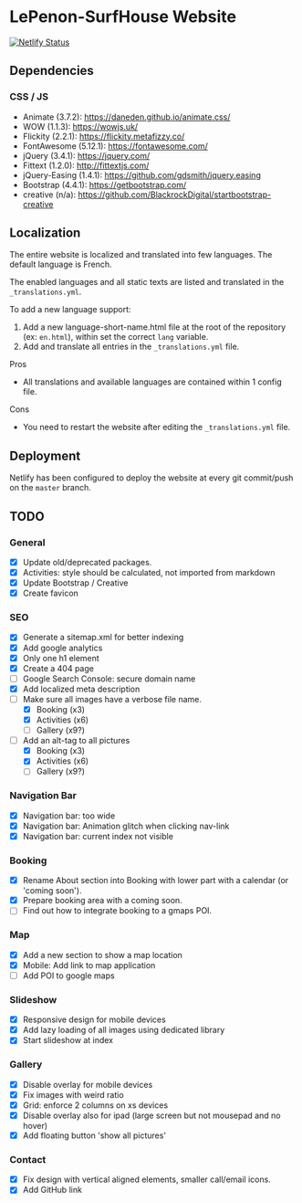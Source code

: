 # LePenon-SurfHouse Website

[![Netlify Status](https://api.netlify.com/api/v1/badges/b82dcde1-3fc8-471f-8352-227a06973b05/deploy-status)](https://app.netlify.com/sites/lepenon-surfhouse/deploys)

## Dependencies

### CSS / JS

- Animate (3.7.2): https://daneden.github.io/animate.css/
- WOW (1.1.3): https://wowjs.uk/
- Flickity (2.2.1): https://flickity.metafizzy.co/
- FontAwesome (5.12.1): https://fontawesome.com/
- jQuery (3.4.1): https://jquery.com/
- Fittext (1.2.0): http://fittextjs.com/
- jQuery-Easing (1.4.1): https://github.com/gdsmith/jquery.easing
- Bootstrap (4.4.1): https://getbootstrap.com/
- creative (n/a): https://github.com/BlackrockDigital/startbootstrap-creative

## Localization

The entire website is localized and translated into few languages.
The default language is French.

The enabled languages and all static texts are listed and translated in the `_translations.yml`.

To add a new language support:
1. Add a new language-short-name.html file at the root of the repository (ex: `en.html`), within set the correct `lang` variable.
2. Add and translate all entries in the `_translations.yml` file.

Pros
- All translations and available languages are contained within 1 config file.

Cons
- You need to restart the website after editing the `_translations.yml` file.

## Deployment

Netlify has been configured to deploy the website at every git commit/push on the `master` branch.

## TODO

### General
- [x] Update old/deprecated packages.
- [x] Activities: style should be calculated, not imported from markdown
- [x] Update Bootstrap / Creative
- [x] Create favicon

### SEO
- [x] Generate a sitemap.xml for better indexing
- [x] Add google analytics
- [x] Only one h1 element
- [x] Create a 404 page
- [ ] Google Search Console: secure domain name
- [x] Add localized meta description
- [ ] Make sure all images have a verbose file name.
	- [x] Booking (x3)
	- [x] Activities (x6)
	- [ ] Gallery (x9?)
- [ ] Add an alt-tag to all pictures
	- [x] Booking (x3)
	- [x] Activities (x6)
	- [ ] Gallery (x9?)

### Navigation Bar
- [x] Navigation bar: too wide
- [x] Navigation bar: Animation glitch when clicking nav-link
- [x] Navigation bar: current index not visible

### Booking
- [x] Rename About section into Booking with lower part with a calendar (or 'coming soon').
- [x] Prepare booking area with a coming soon.
- [ ] Find out how to integrate booking to a gmaps POI.

### Map
- [x] Add a new section to show a map location
- [x] Mobile: Add link to map application
- [ ] Add POI to google maps

### Slideshow
- [x] Responsive design for mobile devices
- [x] Add lazy loading of all images using dedicated library
- [x] Start slideshow at index

### Gallery
- [x] Disable overlay for mobile devices
- [x] Fix images with weird ratio
- [x] Grid: enforce 2 columns on xs devices
- [x] Disable overlay also for ipad (large screen but not mousepad and no hover)
- [x] Add floating button 'show all pictures'

### Contact
- [x] Fix design with vertical aligned elements, smaller call/email icons.
- [x] Add GitHub link
